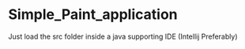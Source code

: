 # Simple_Paint_application
Just load the src folder inside a java supporting IDE (Intellij Preferably)
